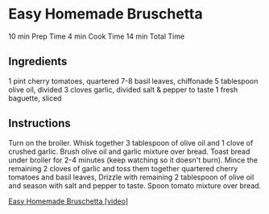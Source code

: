 # Easy Homemade Bruschetta

10 min
Prep Time
4 min
Cook Time
14 min
Total Time

## Ingredients

1 pint cherry tomatoes, quartered
7-8 basil leaves, chiffonade
5 tablespoon olive oil, divided
3 cloves garlic, divided
salt & pepper to taste
1 fresh baguette, sliced

## Instructions

Turn on the broiler.
Whisk together 3 tablespoon of olive oil and 1 clove of crushed garlic.
Brush olive oil and garlic mixture over bread.
Toast bread under broiler for 2-4 minutes (keep watching so it doesn't burn).
Mince the remaining 2 cloves of garlic and toss them together quartered cherry tomatoes and basil leaves,
Drizzle with remaining 2 tablespoon of olive oil and season with salt and pepper to taste.
Spoon tomato mixture over bread.

[Easy Homemade Bruschetta [video]](https://www.livinglou.com/easy-homemade-bruschetta-video/)  

